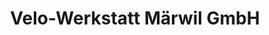 ---
title: "Velo-Werkstatt Märwil GmbH"
url: /maerwil/velo-werkstatt-maerwil-gmbh/
shop: Fahrrad
---